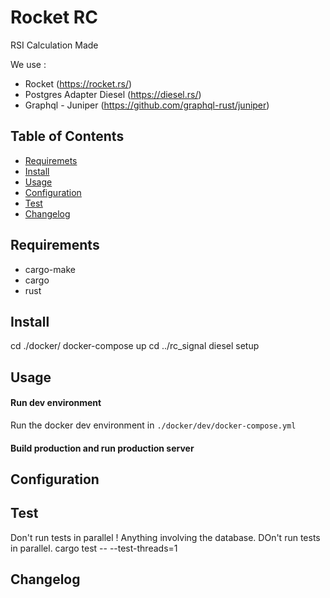 
# Rocket RC

RSI Calculation
Made 

We use : 

- Rocket (https://rocket.rs/)
- Postgres Adapter Diesel (https://diesel.rs/)
- Graphql - Juniper (https://github.com/graphql-rust/juniper)

## Table of Contents

* [Requiremets](#install)
* [Install](#install)
* [Usage](#usage)
* [Configuration](#config)
* [Test](#test)
* [Changelog](#changelog)

## Requirements

* cargo-make
* cargo
* rust

## Install

cd ./docker/
docker-compose up
cd ../rc_signal
diesel setup

## Usage



#### Run dev environment

Run the docker dev environment in ````./docker/dev/docker-compose.yml````<br>

#### Build production and run production server


## Configuration

## Test

Don't run tests in parallel ! Anything involving the database. DOn't run tests in parallel.
cargo test -- --test-threads=1

## Changelog

